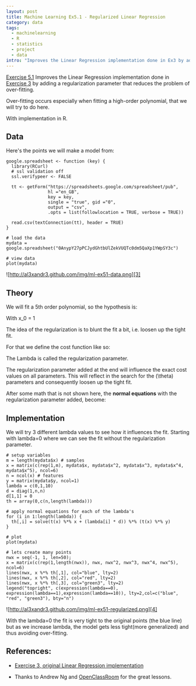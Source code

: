 ```yaml
--- 
layout: post
title: Machine Learning Ex5.1 - Regularized Linear Regression
category: data
tags:
  - machinelearning
  - R
  - statistics
  - project
  - data
intro: "Improves the Linear Regression implementation done in Ex3 by adding a regularization parameter that reduces the problem of over-fitting"
---
```


<script type="text/javascript" src="http://cdn.mathjax.org/mathjax/1.1-latest/MathJax.js?config=TeX-AMS-MML_HTMLorMML-full">
    MathJax.Hub.Config({
            jax: ["input/TeX", "output/HTML-CSS"],
        extensions: ["tex2jax.js","TeX/AMSmath.js","TeX/AMSsymbols.js",
                     "TeX/noUndefined.js"],
        tex2jax: {
            inlineMath: [ ["\\(","\\)"] ],
            displayMath: [ ['$$','$$'], ["\\[","\\]"], ["\\begin{displaymath}","\\end{displaymath}"] ],
            skipTags: ["script","noscript","style","textarea","pre","code"],
            ignoreClass: "tex2jax_ignore",
            processEscapes: false,
            processEnvironments: true,
            preview: "TeX"
        },
        showProcessingMessages: true,
        displayAlign: "left",
        displayIndent: "2em",
 
        "HTML-CSS": {
             scale: 100,
             availableFonts: ["STIX","TeX"],
             preferredFont: "TeX",
             webFont: "TeX",
             imageFont: "TeX",
             showMathMenu: true,
        },
        MMLorHTML: {
             prefer: {
                 MSIE:    "MML",
                 Firefox: "MML",
                 Opera:   "HTML",
                 other:   "HTML"
             }
        }
    });
</script>

[Exercise 5.1][1] Improves the Linear Regression implementation done in
[Exercise 3][2] by adding a regularization parameter that reduces the problem
of over-fitting.

Over-fitting occurs especially when fitting a high-order polynomial, that we
will try to do here.

With implementation in R.


## Data

Here's the points we will make a model from:

    
    google.spreadsheet <- function (key) {
      library(RCurl)
      # ssl validation off
      ssl.verifypeer <- FALSE
    
      tt <- getForm("https://spreadsheets.google.com/spreadsheet/pub", 
                    hl ="en_GB",
                    key = key, 
                    single = "true", gid ="0", 
                    output = "csv", 
                    .opts = list(followlocation = TRUE, verbose = TRUE)) 
    
      read.csv(textConnection(tt), header = TRUE)
    }
    
    # load the data
    mydata = google.spreadsheet("0AnypY27pPCJydGhtbUlZekVUQTc0dm5QaXp1YWpSY3c")
    
    # view data
    plot(mydata)
    

![http://al3xandr3.github.com/img/ml-ex51-data.png][3]

## Theory

We will fit a 5th order polynomial, so the hypothesis is:

<script type="math/tex; mode=display">
h_\theta(x) = \theta_0 x_0 + \theta_1 x_1 + \theta_2 x_2^2 + \theta_3 x_3^3 + \theta_4 x_4^4 + \theta_5 x_5^5
</script>

With x_0 = 1

The idea of the regularization is to blunt the fit a bit, i.e. loosen up the
tight fit.

For that we define the cost function like so:

<script type="math/tex; mode=display">
J(\theta) = \frac{1}{2m} [\sum_{i=1}^m ((h_\theta(x^{(i)}) - y^{(i)})^2) + \lambda \sum_{i=1}^n \theta^2]
</script>

The Lambda is called the regularization parameter.

The regularization parameter added at the end will influence the exact cost
values on all parameters. This will reflect in the search for the \(\theta\)
parameters and consequently loosen up the tight fit.

After some math that is not shown here, the **normal equations** with the
regularization parameter added, become:

<script type="math/tex; mode=display">
\theta = (X^T X + \lambda \begin{bmatrix} 0 & & & \\ & 1 & & \\ & & ... & \\ & & & 1 \end{bmatrix} )^{-1} (X^T y)
</script>

## Implementation

We will try 3 different lambda values to see how it influences the fit.
Starting with lambda=0 where we can see the fit without the
regularization parameter.

    
    # setup variables
    m = length(mydata$x) # samples
    x = matrix(c(rep(1,m), mydata$x, mydata$x^2, mydata$x^3, mydata$x^4, mydata$x^5), ncol=6)
    n = ncol(x) # features
    y = matrix(mydata$y, ncol=1)
    lambda = c(0,1,10)
    d = diag(1,n,n)
    d[1,1] = 0
    th = array(0,c(n,length(lambda)))
    
    # apply normal equations for each of the lambda's
    for (i in 1:length(lambda)) {
      th[,i] = solve(t(x) %*% x + (lambda[i] * d)) %*% (t(x) %*% y)
    }
    
    # plot
    plot(mydata)
    
    # lets create many points
    nwx = seq(-1, 1, len=50);
    x = matrix(c(rep(1,length(nwx)), nwx, nwx^2, nwx^3, nwx^4, nwx^5), ncol=6)
    lines(nwx, x %*% th[,1], col="blue", lty=2)
    lines(nwx, x %*% th[,2], col="red", lty=2)
    lines(nwx, x %*% th[,3], col="green3", lty=2)
    legend("topright", c(expression(lambda==0), expression(lambda==1),expression(lambda==10)), lty=2,col=c("blue", "red", "green3"), bty="n")
    

![http://al3xandr3.github.com/img/ml-ex51-regularized.png][4]

With the lambda=0 the fit is very tight to the original points (the blue
line) but as we increase lambda, the model gets less tight(more generalized)
and thus avoiding over-fitting.

## References:

- [Exercise 3, original Linear Regression implementation][2]
- Thanks to Andrew Ng and [OpenClassRoom][5] for the great lessons. 

   [1]: http://openclassroom.stanford.edu/MainFolder/DocumentPage.php?course=MachineLearning&doc=exercises/ex5/ex5.html
   [2]: http://al3xandr3.github.com/2011/03/08/ml-ex3.html
   [3]: http://al3xandr3.github.com/img/ml-ex51-data.png
   [4]: http://al3xandr3.github.com/img/ml-ex51-regularized.png
   [5]: http://openclassroom.stanford.edu/MainFolder/HomePage.php

